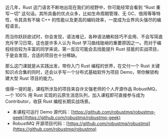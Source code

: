 近几年，Rust 这门语言不断地出现在我们的视野中，你可能经常会看到 “Rust 重写一切” 这句话。其所具备的优点众多，比如生命周期管理、无 GC、借用等等特性，令其具有不输 C++ 的性能以及更高的编码效率，一度成为业界风头强尽的编程语言。

而当你跃跃欲试时，你会发现，语法难记，各种语法糖和技巧不会用、不会写简直充斥学习日常。这也是许多人认为 Rust 学习曲线陡峭的重要原因之一。而对于编程经验较为丰富的同学来说，第一反应可能会去找能提升 Rust 技能的实战项目，于是会发现，合适的项目也十分稀缺。

那么这门课就是从实践出发，带你入门 Rust 编程的世界，在交付一个 Rust 关键知识点合集的同时，还会以手写一个分布式基础软件为项目 Demo，带你解锁构建大型 Rust 项目的能力。

值得一提的是，课程所涉及的项目来自许文强老师的个人开源作品 RobustMQ，—个 100% 用 Rust 实现的云原生消息队列，加入课程即可直接参与成为 Contributor，收获 Rust 编程长期实战场景。

- 本课程可运行 Demo 源代码：[https://github.com/robustmq/robustmq-geek](https://github.com/robustmq/robustmq-geek)
- RobustMQ 开源项目代码：[https://github.com/robustmq/robustmq](https://github.com/robustmq/robustmq)